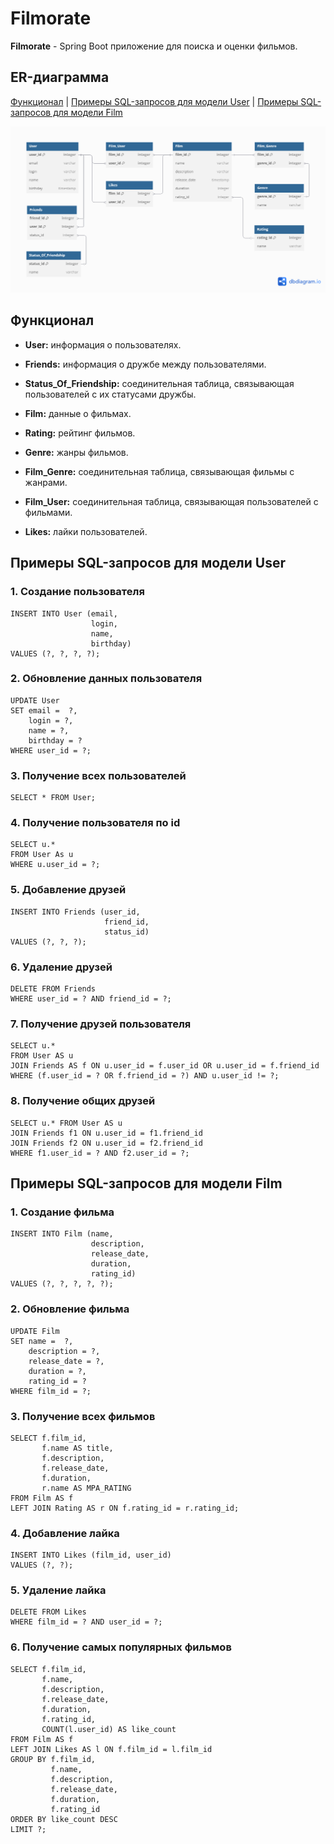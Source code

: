 # Filmorate

**Filmorate** - Spring Boot приложение для поиска и оценки фильмов.

## ER-диаграмма

[Функционал](#функционал) | [Примеры SQL-запросов для модели User](#примеры-sql-запросов-для-модели-user) |
[Примеры SQL-запросов для модели Film](#примеры-sql-запросов-для-модели-film)

![Схема базы данных](assets/images/Filmorate_table.png)

## Функционал

- **User:** информация о пользователях.

- **Friends:** информация о дружбе между пользователями.

- **Status_Of_Friendship:** соединительная таблица, связывающая пользователей с их статусами дружбы.

- **Film:** данные о фильмах.

- **Rating:** рейтинг фильмов.

- **Genre:** жанры фильмов.

- **Film_Genre:** соединительная таблица, связывающая фильмы с жанрами.

- **Film_User:** соединительная таблица, связывающая пользователей с фильмами.

- **Likes:** лайки пользователей.


## Примеры SQL-запросов для модели User

### 1. Создание пользователя

```
INSERT INTO User (email, 
                  login, 
                  name, 
                  birthday)
VALUES (?, ?, ?, ?);
```

### 2. Обновление данных пользователя

```
UPDATE User 
SET email =  ?, 
    login = ?, 
    name = ?, 
    birthday = ?
WHERE user_id = ?;
```

### 3. Получение всех пользователей

```
SELECT * FROM User;
```

### 4. Получение пользователя по id

```
SELECT u.*
FROM User As u
WHERE u.user_id = ?;
```

### 5. Добавление друзей

```
INSERT INTO Friends (user_id,
                     friend_id,
                     status_id)
VALUES (?, ?, ?);
```

### 6. Удаление друзей

```
DELETE FROM Friends 
WHERE user_id = ? AND friend_id = ?;
```

### 7. Получение друзей пользователя

```
SELECT u.*
FROM User AS u
JOIN Friends AS f ON u.user_id = f.user_id OR u.user_id = f.friend_id
WHERE (f.user_id = ? OR f.friend_id = ?) AND u.user_id != ?;
```

### 8. Получение общих друзей

```
SELECT u.* FROM User AS u
JOIN Friends f1 ON u.user_id = f1.friend_id
JOIN Friends f2 ON u.user_id = f2.friend_id
WHERE f1.user_id = ? AND f2.user_id = ?;
```


## Примеры SQL-запросов для модели Film

### 1. Создание фильма

```
INSERT INTO Film (name, 
                  description, 
                  release_date, 
                  duration,
                  rating_id)
VALUES (?, ?, ?, ?, ?);
```

### 2. Обновление фильма

```
UPDATE Film 
SET name =  ?, 
    description = ?, 
    release_date = ?, 
    duration = ?,
    rating_id = ?
WHERE film_id = ?;
```

### 3. Получение всех фильмов

```
SELECT f.film_id,
       f.name AS title,
       f.description,
       f.release_date,
       f.duration,
       r.name AS MPA_RATING
FROM Film AS f
LEFT JOIN Rating AS r ON f.rating_id = r.rating_id;
```

### 4. Добавление лайка

```
INSERT INTO Likes (film_id, user_id)
VALUES (?, ?);
```

### 5. Удаление лайка

```
DELETE FROM Likes
WHERE film_id = ? AND user_id = ?;
```

### 6. Получение самых популярных фильмов

```
SELECT f.film_id, 
       f.name, 
       f.description, 
       f.release_date, 
       f.duration, 
       f.rating_id,
       COUNT(l.user_id) AS like_count
FROM Film AS f
LEFT JOIN Likes AS l ON f.film_id = l.film_id
GROUP BY f.film_id, 
         f.name, 
         f.description, 
         f.release_date, 
         f.duration, 
         f.rating_id
ORDER BY like_count DESC
LIMIT ?;
```